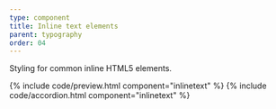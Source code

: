 ```yaml
---
type: component
title: Inline text elements
parent: typography
order: 04
---
```



<div class="row">
  <div class="col-12">
    <p>Styling for common inline HTML5 elements.</p>
  </div>
</div>
{% include code/preview.html component="inlinetext" %}
{% include code/accordion.html component="inlinetext" %}
